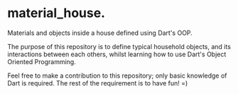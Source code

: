 # material_house.

Materials and objects inside a house defined using Dart's OOP.

The purpose of this repository is to define typical household objects, and its interactions between each others,
whilst learning how to use Dart's Object Oriented Programming.

Feel free to make a contribution to this repository; only basic knowledge of Dart is required. The rest of the requirement is to have fun! =)
